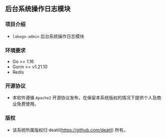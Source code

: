 ## 后台系统操作日志模块


### 项目介绍

*  `lakego-admin` 后台系统操作日志模块


### 环境要求

 - Go >= 1.16
 - Gorm >= v1.21.10
 - Redis


### 开源协议

*  本软件遵循 `Apache2` 开源协议发布，在保留本系统版权的情况下提供个人及商业免费使用。


### 版权

*  该系统所属版权归 deatil(https://github.com/deatil) 所有。
